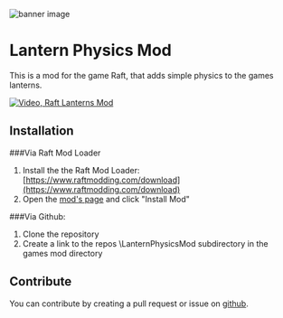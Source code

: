 ![banner image](banner.jpg)

# Lantern Physics Mod
This is a mod for the game Raft, that adds simple physics to the games lanterns.


[![Video, Raft Lanterns Mod](https://img.youtube.com/vi/qvfHH3l190M/0.jpg)](https://www.youtube.com/watch?v=qvfHH3l190M)

## Installation 
###Via Raft Mod Loader
1. Install the the Raft Mod Loader: [https://www.raftmodding.com/download](https://www.raftmodding.com/download)
2. Open the [mod's page](https://www.raftmodding.com/mods/lantern-physics) and click "Install Mod"

###Via Github:
1. Clone the repository
2. Create a link to the repos \LanternPhysicsMod subdirectory in the games mod directory

## Contribute
You can contribute by creating a pull request or issue on [github](https://github.com/FZ-Applications/raft-lantern-physics-mod).
